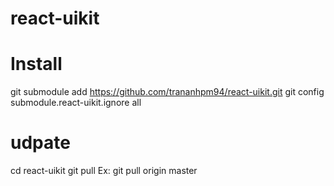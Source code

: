 # react-uikit

# Install

git submodule add https://github.com/trananhpm94/react-uikit.git
git config submodule.react-uikit.ignore all

# udpate

cd react-uikit
git pull <remote> <branch>
Ex: git pull origin master
